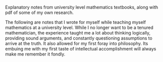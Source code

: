 Explanatory notes from university level mathematics textbooks, along with pdf of some of my own research.

The following are notes that I wrote for myself while teaching myself mathematics at a university level. While I no longer want to be a tenured mathematician, the experience taught me a lot about thinking logically, providing sound arguments, and constantly questioning assumptions to arrive at the truth. It also allowed for my first foray into philosophy. Its embuing me with my first taste of intellectual accomplishment will always make me remember it fondly.
